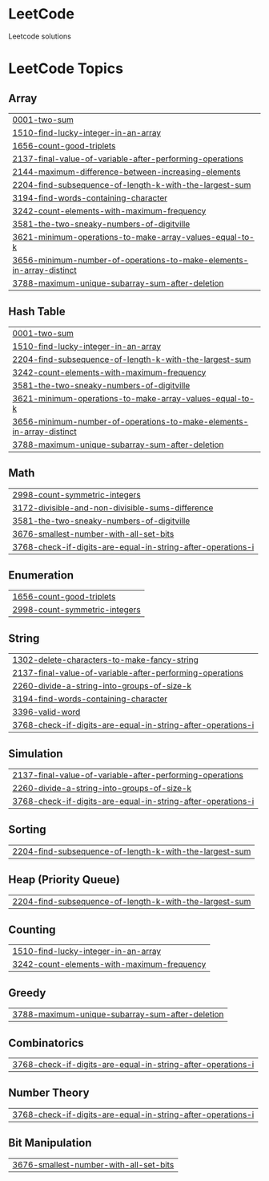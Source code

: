 # LeetCode
Leetcode solutions

<!---LeetCode Topics Start-->
# LeetCode Topics
## Array
|  |
| ------- |
| [0001-two-sum](https://github.com/Sud1413/LeetCode/tree/master/0001-two-sum) |
| [1510-find-lucky-integer-in-an-array](https://github.com/Sud1413/LeetCode/tree/master/1510-find-lucky-integer-in-an-array) |
| [1656-count-good-triplets](https://github.com/Sud1413/LeetCode/tree/master/1656-count-good-triplets) |
| [2137-final-value-of-variable-after-performing-operations](https://github.com/Sud1413/LeetCode/tree/master/2137-final-value-of-variable-after-performing-operations) |
| [2144-maximum-difference-between-increasing-elements](https://github.com/Sud1413/LeetCode/tree/master/2144-maximum-difference-between-increasing-elements) |
| [2204-find-subsequence-of-length-k-with-the-largest-sum](https://github.com/Sud1413/LeetCode/tree/master/2204-find-subsequence-of-length-k-with-the-largest-sum) |
| [3194-find-words-containing-character](https://github.com/Sud1413/LeetCode/tree/master/3194-find-words-containing-character) |
| [3242-count-elements-with-maximum-frequency](https://github.com/Sud1413/LeetCode/tree/master/3242-count-elements-with-maximum-frequency) |
| [3581-the-two-sneaky-numbers-of-digitville](https://github.com/Sud1413/LeetCode/tree/master/3581-the-two-sneaky-numbers-of-digitville) |
| [3621-minimum-operations-to-make-array-values-equal-to-k](https://github.com/Sud1413/LeetCode/tree/master/3621-minimum-operations-to-make-array-values-equal-to-k) |
| [3656-minimum-number-of-operations-to-make-elements-in-array-distinct](https://github.com/Sud1413/LeetCode/tree/master/3656-minimum-number-of-operations-to-make-elements-in-array-distinct) |
| [3788-maximum-unique-subarray-sum-after-deletion](https://github.com/Sud1413/LeetCode/tree/master/3788-maximum-unique-subarray-sum-after-deletion) |
## Hash Table
|  |
| ------- |
| [0001-two-sum](https://github.com/Sud1413/LeetCode/tree/master/0001-two-sum) |
| [1510-find-lucky-integer-in-an-array](https://github.com/Sud1413/LeetCode/tree/master/1510-find-lucky-integer-in-an-array) |
| [2204-find-subsequence-of-length-k-with-the-largest-sum](https://github.com/Sud1413/LeetCode/tree/master/2204-find-subsequence-of-length-k-with-the-largest-sum) |
| [3242-count-elements-with-maximum-frequency](https://github.com/Sud1413/LeetCode/tree/master/3242-count-elements-with-maximum-frequency) |
| [3581-the-two-sneaky-numbers-of-digitville](https://github.com/Sud1413/LeetCode/tree/master/3581-the-two-sneaky-numbers-of-digitville) |
| [3621-minimum-operations-to-make-array-values-equal-to-k](https://github.com/Sud1413/LeetCode/tree/master/3621-minimum-operations-to-make-array-values-equal-to-k) |
| [3656-minimum-number-of-operations-to-make-elements-in-array-distinct](https://github.com/Sud1413/LeetCode/tree/master/3656-minimum-number-of-operations-to-make-elements-in-array-distinct) |
| [3788-maximum-unique-subarray-sum-after-deletion](https://github.com/Sud1413/LeetCode/tree/master/3788-maximum-unique-subarray-sum-after-deletion) |
## Math
|  |
| ------- |
| [2998-count-symmetric-integers](https://github.com/Sud1413/LeetCode/tree/master/2998-count-symmetric-integers) |
| [3172-divisible-and-non-divisible-sums-difference](https://github.com/Sud1413/LeetCode/tree/master/3172-divisible-and-non-divisible-sums-difference) |
| [3581-the-two-sneaky-numbers-of-digitville](https://github.com/Sud1413/LeetCode/tree/master/3581-the-two-sneaky-numbers-of-digitville) |
| [3676-smallest-number-with-all-set-bits](https://github.com/Sud1413/LeetCode/tree/master/3676-smallest-number-with-all-set-bits) |
| [3768-check-if-digits-are-equal-in-string-after-operations-i](https://github.com/Sud1413/LeetCode/tree/master/3768-check-if-digits-are-equal-in-string-after-operations-i) |
## Enumeration
|  |
| ------- |
| [1656-count-good-triplets](https://github.com/Sud1413/LeetCode/tree/master/1656-count-good-triplets) |
| [2998-count-symmetric-integers](https://github.com/Sud1413/LeetCode/tree/master/2998-count-symmetric-integers) |
## String
|  |
| ------- |
| [1302-delete-characters-to-make-fancy-string](https://github.com/Sud1413/LeetCode/tree/master/1302-delete-characters-to-make-fancy-string) |
| [2137-final-value-of-variable-after-performing-operations](https://github.com/Sud1413/LeetCode/tree/master/2137-final-value-of-variable-after-performing-operations) |
| [2260-divide-a-string-into-groups-of-size-k](https://github.com/Sud1413/LeetCode/tree/master/2260-divide-a-string-into-groups-of-size-k) |
| [3194-find-words-containing-character](https://github.com/Sud1413/LeetCode/tree/master/3194-find-words-containing-character) |
| [3396-valid-word](https://github.com/Sud1413/LeetCode/tree/master/3396-valid-word) |
| [3768-check-if-digits-are-equal-in-string-after-operations-i](https://github.com/Sud1413/LeetCode/tree/master/3768-check-if-digits-are-equal-in-string-after-operations-i) |
## Simulation
|  |
| ------- |
| [2137-final-value-of-variable-after-performing-operations](https://github.com/Sud1413/LeetCode/tree/master/2137-final-value-of-variable-after-performing-operations) |
| [2260-divide-a-string-into-groups-of-size-k](https://github.com/Sud1413/LeetCode/tree/master/2260-divide-a-string-into-groups-of-size-k) |
| [3768-check-if-digits-are-equal-in-string-after-operations-i](https://github.com/Sud1413/LeetCode/tree/master/3768-check-if-digits-are-equal-in-string-after-operations-i) |
## Sorting
|  |
| ------- |
| [2204-find-subsequence-of-length-k-with-the-largest-sum](https://github.com/Sud1413/LeetCode/tree/master/2204-find-subsequence-of-length-k-with-the-largest-sum) |
## Heap (Priority Queue)
|  |
| ------- |
| [2204-find-subsequence-of-length-k-with-the-largest-sum](https://github.com/Sud1413/LeetCode/tree/master/2204-find-subsequence-of-length-k-with-the-largest-sum) |
## Counting
|  |
| ------- |
| [1510-find-lucky-integer-in-an-array](https://github.com/Sud1413/LeetCode/tree/master/1510-find-lucky-integer-in-an-array) |
| [3242-count-elements-with-maximum-frequency](https://github.com/Sud1413/LeetCode/tree/master/3242-count-elements-with-maximum-frequency) |
## Greedy
|  |
| ------- |
| [3788-maximum-unique-subarray-sum-after-deletion](https://github.com/Sud1413/LeetCode/tree/master/3788-maximum-unique-subarray-sum-after-deletion) |
## Combinatorics
|  |
| ------- |
| [3768-check-if-digits-are-equal-in-string-after-operations-i](https://github.com/Sud1413/LeetCode/tree/master/3768-check-if-digits-are-equal-in-string-after-operations-i) |
## Number Theory
|  |
| ------- |
| [3768-check-if-digits-are-equal-in-string-after-operations-i](https://github.com/Sud1413/LeetCode/tree/master/3768-check-if-digits-are-equal-in-string-after-operations-i) |
## Bit Manipulation
|  |
| ------- |
| [3676-smallest-number-with-all-set-bits](https://github.com/Sud1413/LeetCode/tree/master/3676-smallest-number-with-all-set-bits) |
<!---LeetCode Topics End-->